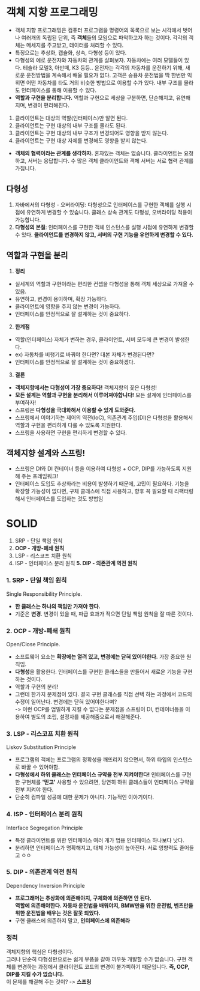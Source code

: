 # 객체 지향 프로그래밍
- 객체 지향 프로그래밍은 컴퓨터 프로그램을 명령어의 목록으로 보는 시각에서 벗어나 여러개의 독립된 단위, 즉 **객체**들의 모임으로 파악하고자 하는 것이다. 각각의 객체는 메세지를 주고받고, 데이터를 처리할 수 있다.
- 특징으로는 추상화, 캡슐화, 상속, 다형성 등이 있다.
- 다형성의 예로 운전자와 자동차의 관계를 살펴보자. 자동차에는 여러 모델들이 있다. 테슬라 모델3, 아반떼, K3 등등.. 운전자는 각각의 자동차를 운전하기 위해, 새로운 운전방법을 계속해서 배울 필요가 없다. 고객은 승용차 운전법을 딱 한번만 익히면 어떤 자동차를 타도 거의 비슷한 방법으로 이용할 수가 있다. 내부 구조를 몰라도 인터페이스를 통해 이용할 수 있다.
- **역할과 구현을 분리합니다.** 역할과 구현으로 세상을 구분하면, 단순해지고, 유연해지며, 변경이 편리해진다.
1. 클라이언트는 대상의 역할(인터페이스)만 알면 된다.
2. 클라이언트는 구현 대상의 내부 구조를 몰라도 된다.
3. 클라이언트는 구현 대상의 내부 구조가 변경되어도 영향을 받지 않는다.
4. 클라이언트는 구현 대상 자체를 변경해도 영향을 받지 않는다.
- **객체의 협력이라는 관계를 생각하자.** 혼자있는 객체는 없습니다. 클라이언트는 요청하고, 서버는 응답합니다. 수 많은 객체 클라이언트와 객체 서버는 서로 협력 관계를 가집니다. 

## 다형성
1. 자바에서의 다형성 - 오버라이딩: 다형성으로 인터페이스를 구현한 객체를 실행 시점에 유연하게 변경할 수 있습니다. 클래스 상속 관계도 다형성, 오버라이딩 적용이 가능합니다.
2. **다형성의 본질**: 인터페이스를 구현한 객체 인스턴스를 실행 시점에 유연하게 변경할 수 있다. **클라이언트를 변경하지 않고, 서버의 구현 기능을 유연하게 변경할 수 있다.**

## 역할과 구현을 분리

1. **정리**
- 실세계의 역할과 구현이라는 편리한 컨셉을 다형성을 통해 객체 세상으로 가져올 수 있음.
- 유연하고, 변경이 용이하며, 확장 가능하다.
- 클라이언트에 영향을 주지 않는 변경이 가능하다.
- 인터페이스를 안정적으로 잘 설계하는 것이 중요하다.

2. **한계점**
- 역할(인터페이스) 자체가 변하는 경우, 클라이언트, 서버 모두에 큰 변경이 발생한다.
- ex) 자동차를 비행기로 바꿔야 한다면? 대본 자체가 변경된다면?
- 인터페이스를 안정적으로 잘 설계하는 것이 중요하겠다.

3. **결론**
- **객체지향에서는 다형성이 가장 중요하다!** 객체지향의 꽃은 다형성!
- **모든 설계는 역할과 구현을 분리해서 이루어져야합니다!** 모든 설계에 인터페이스를 부여하자!
- 스프링은 **다형성을 극대화해서 이용할 수 있게 도와준다.**
- 스프링에서 이야기하는 제어의 역전(IoC), 의존관계 주입(DI)은 다형성을 활용해서 역할과 구현을 편리하게 다룰 수 있도록 지원한다.
- 스프링을 사용하면 구현을 편리하게 변경할 수 있다.


## 객체지향 설계와 스프링!
- 스프링은 DI와 DI 컨테이너 등을 이용하여 다형성 + OCP, DIP를 가능하도록 지원해 주는 프레임워크!
- 인터페이스 도입도 추상화라는 비용이 발생하기 때문에, 고민이 필요하다. 기능을 확장할 가능성이 없다면, 구체 클래스에 직접 사용하고, 향후 꼭 필요할 때 리팩터링해서 인터페이스를 도입하는 것도 방법임


# SOLID
1. SRP - 단일 책임 원칙
2. **OCP - 개방-폐쇄 원칙**
3. LSP - 리스코프 치환 원칙
4. ISP - 인터페이스 분리 원칙
**5. DIP - 의존관계 역전 원칙**


### 1. SRP - 단일 책임 원칙
Single Responsibility Principle. <br>
- **한 클래스는 하나의 책임만 가져야 한다.**
- 기준은 **변경**. 변경이 있을 때, 파급 효과가 적으면 단일 책임 원칙을 잘 따른 것이다.

### 2. OCP - 개방-폐쇄 원칙
Open/Close Principle. <br>
- 소프트웨어 요소는 **확장에는 열려 있고, 변경에는 닫혀 있어야한다.** 가장 중요한 원칙임.
- **다형성**을 활용한다. 인터페이스를 구현한 클래스들을 만들어서 새로운 기능을 구현하는 것이다.
- 역할과 구현의 분리!
- 그런데 한가지 문제점이 있다. 결국 구현 클래스를 직접 선택 하는 과정에서 코드의 수정이 일어난다. 변경에는 닫혀 있어야한다며? <br> -> 이런 OCP를 엄밀하게 지킬 수 없다는 문제점을 스프링이 DI, 컨테이너등을 이용하여 별도의 조립, 설정자를 제공해줌으로서 해결해준다.


### 3. LSP - 리스코프 치환 원칙
Liskov Substitution Principle <br>
- 프로그램의 객체는 프로그램의 정확성을 깨뜨리지 않으면서, 하위 타입의 인스턴스로 바꿀 수 있어야함.
- **다형성에서 하위 클래스는 인터페이스 규약을 전부 지켜야한다!** 인터페이스를 구현한 구현체를 **'믿고'** 사용할 수 있으려면, 당연히 하위 클래스들이 인터페이스 규약을 전부 지켜야 한다.
- 단순히 컴파일 성공에 대한 문제가 아니다. 기능적인 이야기이다. 

### 4. ISP - 인터페이스 분리 원칙
Interface Segregation Principle <br>
- 특정 클라이언트를 위한 인터페이스 여러 개가 범용 인터페이스 하나보다 낫다.
- 분리하면 인터페이스가 명확해지고, 대체 가능성이 높아진다. 서로 영향력도 줄어들고 ㅇㅇ

### 5. DIP - 의존관계 역전 원칙
Dependency Inversion Principle <br> 
- **프로그래머는 추상화에 의존해야지, 구체화에 의존하면 안 된다.** <br> **역할에 의존해야한다. 자동차 운전법을 배워야지, BMW만을 위한 운전법, 벤츠만을 위한 운전법을 배우는 것은 잘못 되었다.**
- 구현 클래스에 의존하지 말고, **인터페이스에 의존해라**


### 정리
객체지향의 핵심은 다형성이다. <br> 그러나 단순히 다형성만으로는 쉽게 부품을 갈아 끼우듯 개발할 수가 없습니다. 구현 객체를 변경하는 과정에서 클라이언트 코드의 변경이 불가피하기 때문입니다. **즉, OCP, DIP를 지킬 수가 없습니다.** <br> 이 문제를 해결해 주는 것이? -> **스프링** 
